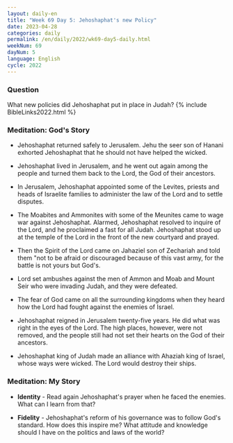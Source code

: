 ```yaml
---
layout: daily-en
title: "Week 69 Day 5: Jehoshaphat's new Policy"
date: 2023-04-28
categories: daily
permalink: /en/daily/2022/wk69-day5-daily.html
weekNum: 69
dayNum: 5
language: English
cycle: 2022
---
```


### Question     
What new policies did Jehoshaphat put in place in Judah?
{% include BibleLinks2022.html %} 

### Meditation: God's Story   
+ Jehoshaphat returned safely to Jerusalem. Jehu the seer son of Hanani exhorted Jehoshaphat that he should not have helped the wicked. 

+ Jehoshaphat lived in Jerusalem, and he went out again among the people and turned them back to the Lord, the God of their ancestors. 

+ In Jerusalem, Jehoshaphat appointed some of the Levites, priests and heads of Israelite families to administer the law of the Lord and to settle disputes. 

+ The Moabites and Ammonites with some of the Meunites came to wage war against Jehoshaphat. Alarmed, Jehoshaphat resolved to inquire of the Lord, and he proclaimed a fast for all Judah. Jehoshaphat stood up at the temple of the Lord in the front of the new courtyard and prayed. 

+ Then the Spirit of the Lord came on Jahaziel son of Zechariah and told them "not to be afraid or discouraged because of this vast army, for the battle is not yours but God's.

+ Lord set ambushes against the men of Ammon and Moab and Mount Seir who were invading Judah, and they were defeated. 

+ The fear of God came on all the surrounding kingdoms when they heard how the Lord had fought against the enemies of Israel. 

+ Jehoshaphat reigned in Jerusalem twenty-five years. He did what was right in the eyes of the Lord. The high places, however, were not removed, and the people still had not set their hearts on the God of their ancestors. 

+ Jehoshaphat king of Judah made an alliance with Ahaziah king of Israel, whose ways were wicked. The Lord would destroy their ships. 

### Meditation: My Story   
+ **Identity** - Read again Jehoshaphat's prayer when he faced the enemies. What can I learn from that? 

+ **Fidelity** - Jehoshaphat's reform of his governance was to follow God's standard. How does this inspire me? What attitude and knowledge should I have on the politics and laws of the world? 
